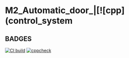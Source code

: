 # M2_Automatic_door_|[![cpp](control_system
## BADGES
[![CI build](https://github.com/AnilSAski/M2_Automatic_door_control_system/actions/workflows/Build_CI.yml/badge.svg)](https://github.com/AnilSAski/M2_Automatic_door_control_system/actions/workflows/Build_CI.yml)
[![cppcheck](https://github.com/AnilSAski/M2_Automatic_door_control_system/actions/workflows/cppcheck.yml/badge.svg)](https://github.com/AnilSAski/M2_Automatic_door_control_system/actions/workflows/cppcheck.yml)
